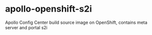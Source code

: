 # apollo-openshift-s2i
Apollo Config Center build source image on OpenShift, contains meta server and portal s2i

